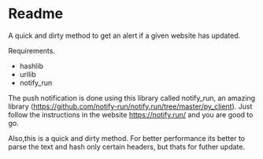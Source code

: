 # Readme
A quick and dirty method to get an alert if a given website has updated.

Requirements.
* hashlib
* urllib
* notify_run

The push notification is done using this library called notify_run, an amazing library (https://github.com/notify-run/notify.run/tree/master/py_client).
Just follow the instructions in the website https://notify.run/ and you are good to go. 

Also,this is a quick and dirty method. For better performance its better to parse the text and hash only certain headers, but thats for futher update.
